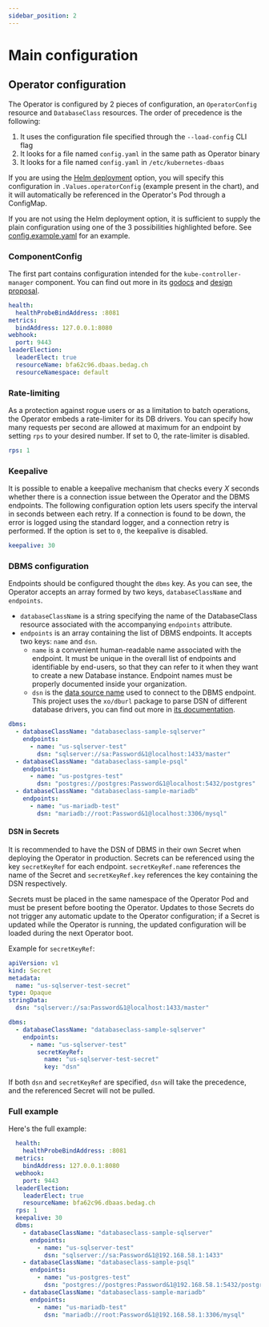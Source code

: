 ```yaml
---
sidebar_position: 2
---
```


# Main configuration

## Operator configuration

The Operator is configured by 2 pieces of configuration, an `OperatorConfig` resource and `DatabaseClass` resources.
The order of precedence is the following:
1. It uses the configuration file specified through the `--load-config` CLI flag
2. It looks for a file named `config.yaml` in the same path as Operator binary
3. It looks for a file named `config.yaml` in `/etc/kubernetes-dbaas`

If you are using the [Helm deployment](/docs/operator-deployment/helm) option, you will specify this configuration in `.Values.operatorConfig`
(example present in the chart), and it will automatically be referenced in the Operator's Pod through a ConfigMap.

If you are not using the Helm deployment option, it is sufficient to supply the plain configuration using one of the 3
possibilities highlighted before.
See [config.example.yaml](https://github.com/bedag/kubernetes-dbaas/blob/main/config.yaml.example) for an example.

### ComponentConfig

The first part contains configuration intended for the `kube-controller-manager` component.
You can find out more in its [godocs](https://pkg.go.dev/sigs.k8s.io/controller-runtime@v0.8.3/pkg/config/v1alpha1#ControllerManagerConfigurationSpec)
and [design proposal](https://github.com/kubernetes-sigs/controller-runtime/blob/master/designs/component-config.md).

```yaml
health:
  healthProbeBindAddress: :8081
metrics:
  bindAddress: 127.0.0.1:8080
webhook:
  port: 9443
leaderElection:
  leaderElect: true
  resourceName: bfa62c96.dbaas.bedag.ch
  resourceNamespace: default
```

### Rate-limiting

As a protection against rogue users or as a limitation to batch operations, the Operator embeds a rate-limiter for its
DB drivers. You can specify how many requests per second are allowed at maximum for an endpoint by setting `rps` to your
desired number. If set to 0, the rate-limiter is disabled.

```yaml
rps: 1
```

### Keepalive

It is possible to enable a keepalive mechanism that checks every *X* seconds whether there is a connection issue between
the Operator and the DBMS endpoints. The following configuration option lets users specify the interval in seconds
between each retry. If a connection is found to be down, the error is logged using the standard logger, and a connection
retry is performed. If the option is set to `0`, the keepalive is disabled.

```yaml
keepalive: 30
```

### DBMS configuration

Endpoints should be configured thought the `dbms` key. As you can see, the Operator accepts an array formed by two
keys, `databaseClassName` and `endpoints`.
- `databaseClassName` is a string specifying the name of the DatabaseClass resource associated with the accompanying
  `endpoints` attribute.
- `endpoints` is an array containing the list of DBMS endpoints. It accepts two keys: `name` and `dsn`.
    - `name` is a convenient human-readable name associated with the endpoint. It must be unique in the overall list of endpoints and identifiable by end-users, so
      that they can refer to it when they want to create a new Database instance. Endpoint names must be properly documented inside your organization.
    - `dsn` is the [data source name](https://en.wikipedia.org/wiki/Data_source_name) used to connect to the DBMS endpoint.
      This project uses the `xo/dburl` package to parse DSN of different database drivers, you can find out more in [its documentation](https://github.com/xo/dburl).
```yaml
dbms:
  - databaseClassName: "databaseclass-sample-sqlserver"
    endpoints:
      - name: "us-sqlserver-test"
        dsn: "sqlserver://sa:Password&1@localhost:1433/master"
  - databaseClassName: "databaseclass-sample-psql"
    endpoints:
      - name: "us-postgres-test"
        dsn: "postgres://postgres:Password&1@localhost:5432/postgres"
  - databaseClassName: "databaseclass-sample-mariadb"
    endpoints:
      - name: "us-mariadb-test"
        dsn: "mariadb://root:Password&1@localhost:3306/mysql"
```

#### DSN in Secrets

It is recommended to have the DSN of DBMS in their own Secret when deploying the Operator in production.
Secrets can be referenced using the key `secretKeyRef` for each endpoint. `secretKeyRef.name` references the name of the
Secret and `secretKeyRef.key` references the key containing the DSN respectively.

Secrets must be placed in the same
namespace of the Operator Pod and must be present before booting the Operator. Updates to those Secrets do not trigger
any automatic update to the Operator configuration; if a Secret is updated while the Operator is running, the updated
configuration will be loaded during the next Operator boot.

Example for `secretKeyRef`:

```yaml
apiVersion: v1
kind: Secret
metadata:
  name: "us-sqlserver-test-secret"
type: Opaque
stringData:
  dsn: "sqlserver://sa:Password&1@localhost:1433/master"
```

```yaml
dbms:
  - databaseClassName: "databaseclass-sample-sqlserver"
    endpoints:
      - name: "us-sqlserver-test"
        secretKeyRef:
          name: "us-sqlserver-test-secret"
          key: "dsn"
```

If both `dsn` and `secretKeyRef` are specified, `dsn` will take the precedence, and the referenced Secret will not be pulled.

### Full example

Here's the full example:
```yaml
  health:
    healthProbeBindAddress: :8081
  metrics:
    bindAddress: 127.0.0.1:8080
  webhook:
    port: 9443
  leaderElection:
    leaderElect: true
    resourceName: bfa62c96.dbaas.bedag.ch
  rps: 1
  keepalive: 30
  dbms:
    - databaseClassName: "databaseclass-sample-sqlserver"
      endpoints:
        - name: "us-sqlserver-test"
          dsn: "sqlserver://sa:Password&1@192.168.58.1:1433"
    - databaseClassName: "databaseclass-sample-psql"
      endpoints:
        - name: "us-postgres-test"
          dsn: "postgres://postgres:Password&1@192.168.58.1:5432/postgres"
    - databaseClassName: "databaseclass-sample-mariadb"
      endpoints:
        - name: "us-mariadb-test"
          dsn: "mariadb://root:Password&1@192.168.58.1:3306/mysql"
```
